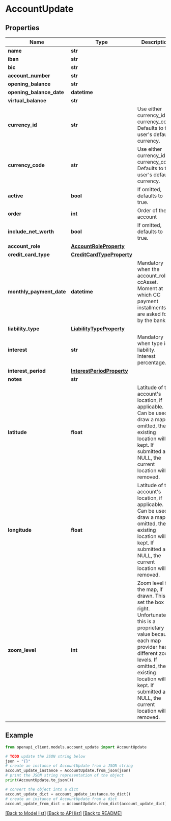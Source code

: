 # AccountUpdate


## Properties

Name | Type | Description | Notes
------------ | ------------- | ------------- | -------------
**name** | **str** |  | 
**iban** | **str** |  | [optional] 
**bic** | **str** |  | [optional] 
**account_number** | **str** |  | [optional] 
**opening_balance** | **str** |  | [optional] 
**opening_balance_date** | **datetime** |  | [optional] 
**virtual_balance** | **str** |  | [optional] 
**currency_id** | **str** | Use either currency_id or currency_code. Defaults to the user&#39;s default currency. | [optional] 
**currency_code** | **str** | Use either currency_id or currency_code. Defaults to the user&#39;s default currency. | [optional] 
**active** | **bool** | If omitted, defaults to true. | [optional] [default to True]
**order** | **int** | Order of the account | [optional] 
**include_net_worth** | **bool** | If omitted, defaults to true. | [optional] [default to True]
**account_role** | [**AccountRoleProperty**](AccountRoleProperty.md) |  | [optional] 
**credit_card_type** | [**CreditCardTypeProperty**](CreditCardTypeProperty.md) |  | [optional] 
**monthly_payment_date** | **datetime** | Mandatory when the account_role is ccAsset. Moment at which CC payment installments are asked for by the bank. | [optional] 
**liability_type** | [**LiabilityTypeProperty**](LiabilityTypeProperty.md) |  | [optional] 
**interest** | **str** | Mandatory when type is liability. Interest percentage. | [optional] 
**interest_period** | [**InterestPeriodProperty**](InterestPeriodProperty.md) |  | [optional] 
**notes** | **str** |  | [optional] 
**latitude** | **float** | Latitude of the account&#39;s location, if applicable. Can be used to draw a map. If omitted, the existing location will be kept. If submitted as NULL, the current location will be removed. | [optional] 
**longitude** | **float** | Latitude of the account&#39;s location, if applicable. Can be used to draw a map. If omitted, the existing location will be kept. If submitted as NULL, the current location will be removed. | [optional] 
**zoom_level** | **int** | Zoom level for the map, if drawn. This to set the box right. Unfortunately this is a proprietary value because each map provider has different zoom levels. If omitted, the existing location will be kept. If submitted as NULL, the current location will be removed. | [optional] 

## Example

```python
from openapi_client.models.account_update import AccountUpdate

# TODO update the JSON string below
json = "{}"
# create an instance of AccountUpdate from a JSON string
account_update_instance = AccountUpdate.from_json(json)
# print the JSON string representation of the object
print(AccountUpdate.to_json())

# convert the object into a dict
account_update_dict = account_update_instance.to_dict()
# create an instance of AccountUpdate from a dict
account_update_from_dict = AccountUpdate.from_dict(account_update_dict)
```
[[Back to Model list]](../README.md#documentation-for-models) [[Back to API list]](../README.md#documentation-for-api-endpoints) [[Back to README]](../README.md)


